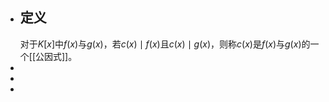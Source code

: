 - ## 定义
  对于$K[x]$中$f(x)$与$g(x)$，若$c(x)\mid f(x)$且$c(x)\mid g(x)$，则称$c(x)$是$f(x)$与$g(x)$的一个[[公因式]]。
-
-
-